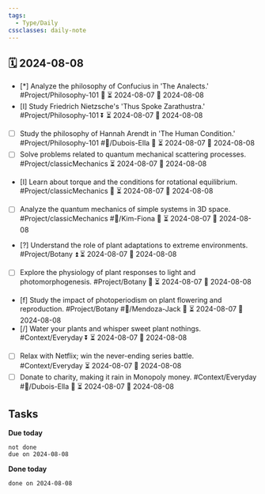 ```yaml
---
tags:
  - Type/Daily
cssclasses: daily-note
---
```


## 🗓️ 2024-08-08

- [*] Analyze the philosophy of Confucius in 'The Analects.' #Project/Philosophy-101 🔼 ⏳ 2024-08-07 📅 2024-08-08
- [I] Study Friedrich Nietzsche's 'Thus Spoke Zarathustra.' #Project/Philosophy-101 ⏬ ⏳ 2024-08-07 📅 2024-08-08
- [ ] Study the philosophy of Hannah Arendt in 'The Human Condition.' #Project/Philosophy-101 #👤/Dubois-Ella 🔽 ⏳ 2024-08-07 📅 2024-08-08
- [ ] Solve problems related to quantum mechanical scattering processes. #Project/classicMechanics ⏳ 2024-08-07 📅 2024-08-08
- [I] Learn about torque and the conditions for rotational equilibrium. #Project/classicMechanics 🔼 ⏳ 2024-08-07 📅 2024-08-08
- [ ] Analyze the quantum mechanics of simple systems in 3D space. #Project/classicMechanics #👤/Kim-Fiona 🔺 ⏳ 2024-08-07 📅 2024-08-08
- [?] Understand the role of plant adaptations to extreme environments. #Project/Botany ⏫ ⏳ 2024-08-07 📅 2024-08-08
- [ ] Explore the physiology of plant responses to light and photomorphogenesis. #Project/Botany 🔽 ⏳ 2024-08-07 📅 2024-08-08
- [f] Study the impact of photoperiodism on plant flowering and reproduction. #Project/Botany #👤/Mendoza-Jack 🔽 ⏳ 2024-08-07 📅 2024-08-08
- [/] Water your plants and whisper sweet plant nothings. #Context/Everyday ⏬ ⏳ 2024-08-07 📅 2024-08-08
- [ ] Relax with Netflix; win the never-ending series battle. #Context/Everyday ⏳ 2024-08-07 📅 2024-08-08
- [ ] Donate to charity, making it rain in Monopoly money. #Context/Everyday #👤/Dubois-Ella 🔺 ⏳ 2024-08-07 📅 2024-08-08

## Tasks

**Due today**

```tasks
not done
due on 2024-08-08
```

**Done today**

```tasks
done on 2024-08-08
```
            